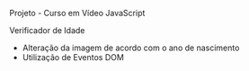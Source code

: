 Projeto - Curso em Vídeo JavaScript

Verificador de Idade
- Alteração da imagem de acordo com o ano de nascimento
- Utilização de Eventos DOM